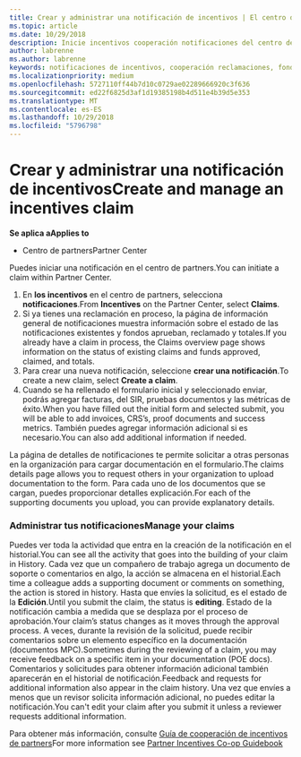 ```yaml
---
title: Crear y administrar una notificación de incentivos | El centro de partners
ms.topic: article
ms.date: 10/29/2018
description: Inicie incentivos cooperación notificaciones del centro de partners.
author: labrenne
ms.author: labrenne
keywords: notificaciones de incentivos, cooperación reclamaciones, fondos de cooperación
ms.localizationpriority: medium
ms.openlocfilehash: 5727110ff44b7d10c0729ae02289666920c3f636
ms.sourcegitcommit: ed22f6825d3af1d19385198b4d511e4b39d5e353
ms.translationtype: MT
ms.contentlocale: es-ES
ms.lasthandoff: 10/29/2018
ms.locfileid: "5796798"
---
```

# <a name="create-and-manage-an-incentives-claim"></a><span data-ttu-id="0d816-104">Crear y administrar una notificación de incentivos</span><span class="sxs-lookup"><span data-stu-id="0d816-104">Create and manage an incentives claim</span></span>

**<span data-ttu-id="0d816-105">Se aplica a</span><span class="sxs-lookup"><span data-stu-id="0d816-105">Applies to</span></span>**
- <span data-ttu-id="0d816-106">Centro de partners</span><span class="sxs-lookup"><span data-stu-id="0d816-106">Partner Center</span></span>

<span data-ttu-id="0d816-107">Puedes iniciar una notificación en el centro de partners.</span><span class="sxs-lookup"><span data-stu-id="0d816-107">You can initiate a claim within Partner Center.</span></span> 

1. <span data-ttu-id="0d816-108">En **los incentivos** en el centro de partners, selecciona **notificaciones**.</span><span class="sxs-lookup"><span data-stu-id="0d816-108">From **Incentives** on the Partner Center, select **Claims**.</span></span>
2.  <span data-ttu-id="0d816-109">Si ya tienes una reclamación en proceso, la página de información general de notificaciones muestra información sobre el estado de las notificaciones existentes y fondos aprueban, reclamado y totales.</span><span class="sxs-lookup"><span data-stu-id="0d816-109">If you already have a claim in process, the Claims overview page shows information on the status of existing claims and funds approved, claimed, and totals.</span></span>
3.  <span data-ttu-id="0d816-110">Para crear una nueva notificación, seleccione **crear una notificación**.</span><span class="sxs-lookup"><span data-stu-id="0d816-110">To create a new claim, select **Create a claim**.</span></span>
4.  <span data-ttu-id="0d816-111">Cuando se ha rellenado el formulario inicial y seleccionado enviar, podrás agregar facturas, del SIR, pruebas documentos y las métricas de éxito.</span><span class="sxs-lookup"><span data-stu-id="0d816-111">When you have filled out the initial form and selected submit, you will be able to add invoices, CRS’s, proof documents and success metrics.</span></span> <span data-ttu-id="0d816-112">También puedes agregar información adicional si es necesario.</span><span class="sxs-lookup"><span data-stu-id="0d816-112">You can also add additional information if needed.</span></span>

<span data-ttu-id="0d816-113">La página de detalles de notificaciones te permite solicitar a otras personas en la organización para cargar documentación en el formulario.</span><span class="sxs-lookup"><span data-stu-id="0d816-113">The claims details page allows you to request others in your organization to upload documentation to the form.</span></span> <span data-ttu-id="0d816-114">Para cada uno de los documentos que se cargan, puedes proporcionar detalles explicación.</span><span class="sxs-lookup"><span data-stu-id="0d816-114">For each of the supporting documents you upload, you can provide explanatory details.</span></span> 

### <a name="manage-your-claims"></a><span data-ttu-id="0d816-115">Administrar tus notificaciones</span><span class="sxs-lookup"><span data-stu-id="0d816-115">Manage your claims</span></span>

<span data-ttu-id="0d816-116">Puedes ver toda la actividad que entra en la creación de la notificación en el historial.</span><span class="sxs-lookup"><span data-stu-id="0d816-116">You can see all the activity that goes into the building of your claim in History.</span></span> <span data-ttu-id="0d816-117">Cada vez que un compañero de trabajo agrega un documento de soporte o comentarios en algo, la acción se almacena en el historial.</span><span class="sxs-lookup"><span data-stu-id="0d816-117">Each time a colleague adds a supporting document or comments on something, the action is stored in history.</span></span> <span data-ttu-id="0d816-118">Hasta que envíes la solicitud, es el estado de la **Edición**.</span><span class="sxs-lookup"><span data-stu-id="0d816-118">Until you submit the claim, the status is **editing**.</span></span> <span data-ttu-id="0d816-119">Estado de la notificación cambia a medida que se desplaza por el proceso de aprobación.</span><span class="sxs-lookup"><span data-stu-id="0d816-119">Your claim’s status changes as it moves through the approval process.</span></span> <span data-ttu-id="0d816-120">A veces, durante la revisión de la solicitud, puede recibir comentarios sobre un elemento específico en la documentación (documentos MPC).</span><span class="sxs-lookup"><span data-stu-id="0d816-120">Sometimes during the reviewing of a claim, you may receive feedback on a specific item in your documentation (POE docs).</span></span> <span data-ttu-id="0d816-121">Comentarios y solicitudes para obtener información adicional también aparecerán en el historial de notificación.</span><span class="sxs-lookup"><span data-stu-id="0d816-121">Feedback and requests for additional information also appear in the claim history.</span></span> <span data-ttu-id="0d816-122">Una vez que envíes a menos que un revisor solicita información adicional, no puedes editar la notificación.</span><span class="sxs-lookup"><span data-stu-id="0d816-122">You can't edit your claim after you submit it unless a reviewer requests additional information.</span></span>

<span data-ttu-id="0d816-123">Para obtener más información, consulte [Guía de cooperación de incentivos de partners](https://assets.microsoft.com/coop-guidebook.pdf)</span><span class="sxs-lookup"><span data-stu-id="0d816-123">For more information see [Partner Incentives Co-op Guidebook](https://assets.microsoft.com/coop-guidebook.pdf)</span></span>
